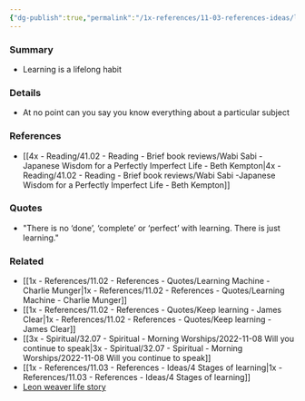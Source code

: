 ```yaml
---
{"dg-publish":true,"permalink":"/1x-references/11-03-references-ideas/learning-is-never-done/"}
---
```



### Summary
- Learning is a lifelong habit

### Details
- At no point can you say you know everything about a particular subject

### References
- [[4x - Reading/41.02 - Reading - Brief book reviews/Wabi Sabi -Japanese Wisdom for a Perfectly Imperfect Life - Beth Kempton\|4x - Reading/41.02 - Reading - Brief book reviews/Wabi Sabi -Japanese Wisdom for a Perfectly Imperfect Life - Beth Kempton]]

### Quotes
- "There is no ‘done’, ‘complete’ or ‘perfect’ with learning. There is just learning."

### Related
- [[1x - References/11.02 - References - Quotes/Learning Machine - Charlie Munger\|1x - References/11.02 - References - Quotes/Learning Machine - Charlie Munger]]
- [[1x - References/11.02 - References - Quotes/Keep learning - James Clear\|1x - References/11.02 - References - Quotes/Keep learning - James Clear]]
- [[3x - Spiritual/32.07 - Spiritual - Morning Worships/2022-11-08 Will you continue to speak\|3x - Spiritual/32.07 - Spiritual - Morning Worships/2022-11-08 Will you continue to speak]]
- [[1x - References/11.03 - References - Ideas/4 Stages of learning\|1x - References/11.03 - References - Ideas/4 Stages of learning]]
- [Leon weaver life story](https://wol.jw.org/en/wol/pc/r1/lp-e/1200273453/553/0)

